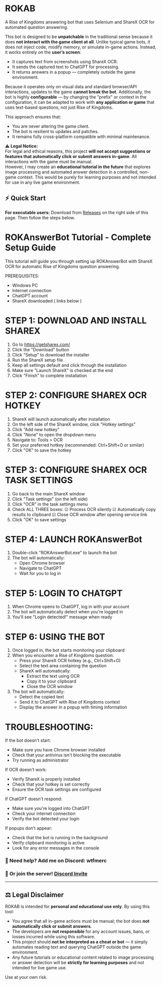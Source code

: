 # ROKAB

A Rise of Kingdoms answering bot that uses Selenium and ShareX OCR for automated question answering.

This bot is designed to be **unpatchable** in the traditional sense because it does **not interact with the game client at all**. Unlike typical game bots, it does not inject code, modify memory, or simulate in-game actions. Instead, it works entirely on the **user’s screen**:

- It captures text from screenshots using ShareX OCR.
- It sends the captured text to ChatGPT for processing.
- It returns answers in a popup — completely outside the game environment.

Because it operates only on visual data and standard browser/API interactions, updates to the game **cannot break the bot**. Additionally, the bot is highly **configurable** — by changing the "prefix" or context in the configuration, it can be adapted to work with **any application or game** that uses text-based questions, not just Rise of Kingdoms.  

This approach ensures that:
- You are never altering the game client.
- The bot is resilient to updates and patches.
- It remains fully cross-platform compatible with minimal maintenance.

⚠️ **Legal Notice:**  
For legal and ethical reasons, this project **will not accept suggestions or features that automatically click or submit answers in-game**. All interactions with the game must be manual.  
However, I may create an **educational tutorial in the future** that explores image processing and automated answer detection in a controlled, non-game context. This would be purely for learning purposes and not intended for use in any live game environment.

## ⚡ Quick Start

**For executable users:** Download from [Releases](https://github.com/wtfmerc/ROKAB/releases) on the right side of this page. Then follow the steps below.

ROKAnswerBot Tutorial - Complete Setup Guide
============================================

This tutorial will guide you through setting up ROKAnswerBot with ShareX OCR for automatic Rise of Kingdoms question answering.

PREREQUISITES:
- Windows PC
- Internet connection
- ChatGPT account
- ShareX downloaded ( links below )

STEP 1: DOWNLOAD AND INSTALL SHAREX
===================================

1. Go to https://getsharex.com/
2. Click the "Download" button
3. Click "Setup" to download the installer
4. Run the ShareX setup file
5. Keep all settings default and click through the installation
6. Make sure "Launch ShareX" is checked at the end
7. Click "Finish" to complete installation

STEP 2: CONFIGURE SHAREX OCR HOTKEY
===================================

1. ShareX will launch automatically after installation
2. On the left side of the ShareX window, click "Hotkey settings"
3. Click "Add new hotkey"
4. Click "None" to open the dropdown menu
5. Navigate to: Tools > OCR
6. Set your preferred hotkey (recommended: Ctrl+Shift+O or similar)
7. Click "OK" to save the hotkey

STEP 3: CONFIGURE SHAREX OCR TASK SETTINGS
==========================================

1. Go back to the main ShareX window
2. Click "Task settings" (on the left side)
3. Click "OCR" in the task settings menu
4. Check ALL THREE boxes:
   ☑ Process OCR silently
   ☑ Automatically copy results to clipboard
   ☑ Close OCR window after opening service link
5. Click "OK" to save settings

STEP 4: LAUNCH ROKAnswerBot
===========================

1. Double-click "ROKAnswerBot.exe" to launch the bot
2. The bot will automatically:
   - Open Chrome browser
   - Navigate to ChatGPT
   - Wait for you to log in

STEP 5: LOGIN TO CHATGPT
========================

1. When Chrome opens to ChatGPT, log in with your account
2. The bot will automatically detect when you're logged in
3. You'll see "Login detected!" message when ready

STEP 6: USING THE BOT
=====================

1. Once logged in, the bot starts monitoring your clipboard
2. When you encounter a Rise of Kingdoms question:
   - Press your ShareX OCR hotkey (e.g., Ctrl+Shift+O)
   - Select the text area containing the question
   - ShareX will automatically:
     * Extract the text using OCR
     * Copy it to your clipboard
     * Close the OCR window
3. The bot will automatically:
   - Detect the copied text
   - Send it to ChatGPT with Rise of Kingdoms context
   - Display the answer in a popup with timing information

TROUBLESHOOTING:
================

If the bot doesn't start:
- Make sure you have Chrome browser installed
- Check that your antivirus isn't blocking the executable
- Try running as administrator

If OCR doesn't work:
- Verify ShareX is properly installed
- Check that your hotkey is set correctly
- Ensure the OCR task settings are configured

If ChatGPT doesn't respond:
- Make sure you're logged into ChatGPT
- Check your internet connection
- Verify the bot detected your login

If popups don't appear:
- Check that the bot is running in the background
- Verify clipboard monitoring is active
- Look for any error messages in the console

### 🔹 Need help? Add me on Discord: **wtfmerc**
### 🔹 Or join the server! [Discord Invite](https://discord.com/invite/jCgTXpWmTK)

---

## ⚖️ Legal Disclaimer

ROKAB is intended for **personal and educational use only**. By using this tool:

- You agree that all in-game actions must be manual; the bot does **not automatically click or submit answers**.  
- The developers are **not responsible** for any account issues, bans, or losses incurred while using this software.  
- This project should **not be interpreted as a cheat or bot** — it simply automates reading text and querying ChatGPT outside the game environment.  
- Any future tutorials or educational content related to image processing or answer detection will be **strictly for learning purposes** and not intended for live game use.

Use at your own risk.

